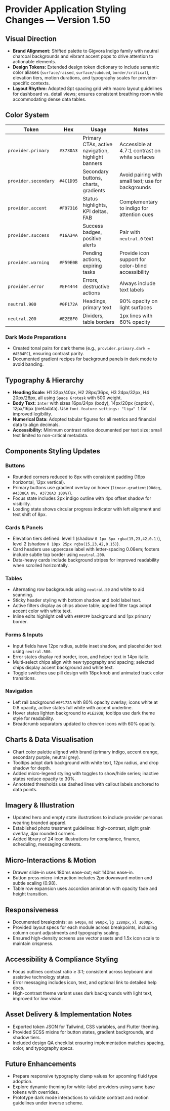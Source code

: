 # Provider Application Styling Changes — Version 1.50

## Visual Direction
- **Brand Alignment:** Shifted palette to Gigvora Indigo family with neutral charcoal backgrounds and vibrant accent pops to drive attention to actionable elements.
- **Design Tokens:** Extended design token dictionary to include semantic color aliases (`surface/raised`, `surface/subdued`, `border/critical`), elevation tiers, motion durations, and typography scales for provider-specific contexts.
- **Layout Rhythm:** Adopted 8pt spacing grid with macro layout guidelines for dashboard vs. detail views; ensures consistent breathing room while accommodating dense data tables.

## Color System
| Token | Hex | Usage | Notes |
|-------|-----|-------|-------|
| `provider.primary` | `#3730A3` | Primary CTAs, active navigation, highlight banners | Accessible at 4.7:1 contrast on white surfaces |
| `provider.secondary` | `#4C1D95` | Secondary buttons, charts, gradients | Avoid pairing with small text; use for backgrounds |
| `provider.accent` | `#F97316` | Status highlights, KPI deltas, FAB | Complementary to indigo for attention cues |
| `provider.success` | `#16A34A` | Success badges, positive alerts | Pair with `neutral.0` text |
| `provider.warning` | `#F59E0B` | Pending actions, expiring tasks | Provide icon support for color-blind accessibility |
| `provider.error` | `#EF4444` | Errors, destructive actions | Always include text labels |
| `neutral.900` | `#0F172A` | Headings, primary text | 90% opacity on light surfaces |
| `neutral.200` | `#E2E8F0` | Dividers, table borders | 1px lines with 60% opacity |

### Dark Mode Preparations
- Created tonal pairs for dark theme (e.g., `provider.primary.dark = #A5B4FC`), ensuring contrast parity.
- Documented gradient recipes for background panels in dark mode to avoid banding.

## Typography & Hierarchy
- **Heading Scale:** H1 32px/40px, H2 28px/36px, H3 24px/32px, H4 20px/28px, all using `Space Grotesk` with 500 weight.
- **Body Text:** `Inter` with sizes 16px/24px (body), 14px/20px (caption), 12px/16px (metadata). Use `font-feature-settings: "liga" 1` for improved legibility.
- **Numerical Data:** Adopted tabular figures for all metrics and financial data to align decimals.
- **Accessibility:** Minimum contrast ratios documented per text size; small text limited to non-critical metadata.

## Components Styling Updates
### Buttons
- Rounded corners reduced to 8px with consistent padding (16px horizontal, 12px vertical).
- Primary buttons use gradient overlay on hover (`linear-gradient(90deg, #4338CA 0%, #3730A3 100%)`).
- Focus state includes 2px indigo outline with 4px offset shadow for visibility.
- Loading state shows circular progress indicator with left alignment and text shift of 8px.

### Cards & Panels
- Elevation tiers defined: level 1 (shadow `0 1px 3px rgba(15,23,42,0.1)`), level 2 (shadow `0 10px 25px rgba(15,23,42,0.15)`).
- Card headers use uppercase label with letter-spacing 0.08em; footers include subtle top border using `neutral.200`.
- Data-heavy cards include background stripes for improved readability when scrolled horizontally.

### Tables
- Alternating row backgrounds using `neutral.50` and white to aid scanning.
- Sticky header styling with bottom shadow and bold label text.
- Active filters display as chips above table; applied filter tags adopt accent color with white text.
- Inline edits highlight cell with `#EEF2FF` background and 1px primary border.

### Forms & Inputs
- Input fields have 12px radius, subtle inset shadow, and placeholder text using `neutral.500`.
- Error states display red border, icon, and helper text in 14px italic.
- Multi-select chips align with new typography and spacing; selected chips display accent background and white text.
- Toggle switches use pill design with 18px knob and animated track color transitions.

### Navigation
- Left rail background `#0F172A` with 80% opacity overlay; icons white at 0.8 opacity, active states full white with accent underline.
- Hover states lighten background to `#1E293B`; tooltips use dark theme style for readability.
- Breadcrumb separators updated to chevron icons with 60% opacity.

## Charts & Data Visualisation
- Chart color palette aligned with brand (primary indigo, accent orange, secondary purple, neutral grey).
- Tooltips adopt dark background with white text, 12px radius, and drop shadow for depth.
- Added micro-legend styling with toggles to show/hide series; inactive states reduce opacity to 30%.
- Annotated thresholds use dashed lines with callout labels anchored to data points.

## Imagery & Illustration
- Updated hero and empty state illustrations to include provider personas wearing branded apparel.
- Established photo treatment guidelines: high-contrast, slight grain overlay, 4px rounded corners.
- Added library of 24 icon illustrations for compliance, finance, scheduling, messaging contexts.

## Micro-Interactions & Motion
- Drawer slide-in uses 180ms ease-out; exit 140ms ease-in.
- Button press micro-interaction includes 2px downward motion and subtle scaling (0.98).
- Table row expansion uses accordion animation with opacity fade and height transition.

## Responsiveness
- Documented breakpoints: `sm 640px`, `md 960px`, `lg 1280px`, `xl 1600px`.
- Provided layout specs for each module across breakpoints, including column count adjustments and typography scaling.
- Ensured high-density screens use vector assets and 1.5x icon scale to maintain crispness.

## Accessibility & Compliance Styling
- Focus outlines contrast ratio ≥ 3:1; consistent across keyboard and assistive technology states.
- Error messaging includes icon, text, and optional link to detailed help docs.
- High-contrast theme variant uses dark backgrounds with light text, improved for low vision.

## Asset Delivery & Implementation Notes
- Exported token JSON for Tailwind, CSS variables, and Flutter theming.
- Provided SCSS mixins for button states, gradient backgrounds, and shadow tiers.
- Included design QA checklist ensuring implementation matches spacing, color, and typography specs.

## Future Enhancements
- Prepare responsive typography clamp values for upcoming fluid type adoption.
- Explore dynamic theming for white-label providers using same base tokens with overrides.
- Prototype dark mode interactions to validate contrast and motion guidelines under inverse scheme.
